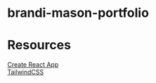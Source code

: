 # brandi-mason-portfolio

# Resources
[Create React App](https://create-react-app.dev/) <br>
[TailwindCSS](https://tailwindcss.com/docs/installation)